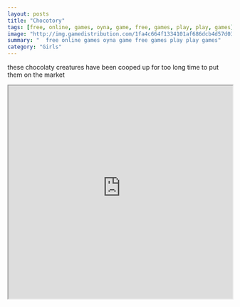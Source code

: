 ```yaml
---
layout: posts
title: "Chocotory"
tags: [free, online, games, oyna, game, free, games, play, play, games]
image: "http://img.gamedistribution.com/1fa4c664f1334101af686dcb4d57d035.jpg"
summary: "  free online games oyna game free games play play games"
category: "Girls"
---
```


these chocolaty creatures have been cooped up for too long time to put them on the market

<iframe width="100%" height="480px;" src="http://flash.gamedistribution.com?game=1fa4c664f1334101af686dcb4d57d035"></iframe>